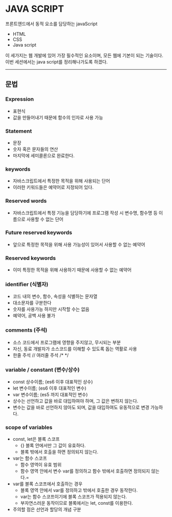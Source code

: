 # JAVA SCRIPT

프론트앤드에서 동적 요소를 담당하는 javaScript

- HTML
- CSS
- Java script

이 세가지는 웹 개발에 있어 가장 필수적인 요소이며, 모든 웹에 기본이 되는 기술이다. 이번 세션에서는 java script를 정리해나가도록 하겠다.

___

## 문법

### Expression
- 표현식
- 값을 만들어내기 때문에 함수의 인자로 사용 가능

### Statement
- 문장
- 숫자 혹은 문자들의 연산
- 마지막에 세미콜론으로 완료한다.

### keywords
- 자바스크립트에서 특정한 목적을 위해 사용되는 단어
- 이러한 키워드들은 예약어로 지정되어 있다.

### Reserved words
- 자바스크립트에서 특정 기능을 담당하기에 프로그램 작성 시 변수명, 함수명 등 이름으로 사용할 수 없는 단어

### Future reserved keywords
- 앞으로 특정한 목적을 위해 사용 가능성이 있어서 사용할 수 없는 예약어

### Reserved keywords
- 이미 특정한 목적을 위해 사용하기 때문에 사용할 수 없는 예약어

### identifier (식별자)
- 코드 내의 변수, 함수, 속성을 식별하는 문자열
- 대소문자를 구분한다
- 숫자를 사용가능 하지만 시작할 수는 없음
- 예약어, 공백 사용 불가

### comments (주석)
- 소스 코드에서 프로그램에 영향을 주지않고, 무시되는 부분
- 자신, 동료 개발자가 소스코드를 이해할 수 있도록 돕는 역활로 사용
- 한줄 주석 //  여러줄 주석 /* */

### variable / constant (변수/상수)
- const 상수이름; (es6 이후 대표적인 상수)
- let 변수이름; (es6 이후 대표적인 변수)
- var 변수이름; (es5 까지 대표적인 변수)
- 상수는 선언하고 값을 바로 대입하여야 하며, 그 값은 변하지 않는다.
- 변수는 값을 바로 선언하지 않아도 되며, 값을 대입하여도 유동적으로 변경 가능하다.

### scope of variables
- const, let은 블록 스코프
    - {} 블록 안에서만 그 값이 유효하다.
    - 블록 밖에서 호출을 하면 정의되지 않는다.
- var는 함수 스코프
    - 함수 영역이 유효 범위
    - 함수 영역 안에서 변수 var를 정의하고 함수 밖에서 호출하면 정의되지 않는다.=
- var를 블록 스코프에서 호출하는 경우
    - 블록 영역 안에서 var를 정의하고 밖에서 호출한 경우 동작한다.
    - var는 함수 스코프이기에 블록 스코프가 적용되지 않는다.
    - 부자연스러운 동작이므로 블록에서는 let, const를 이용한다.
- 주의할 점은 선언과 할당의 개념 구분   

    
    
    
    
    
    